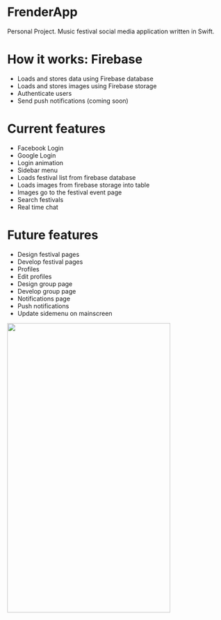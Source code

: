 # FrenderApp
Personal Project. Music festival social media application written in Swift.

# How it works: Firebase
- Loads and stores data using Firebase database
- Loads and stores images using Firebase storage
- Authenticate users
- Send push notifications (coming soon)

# Current features
- Facebook Login
- Google Login
- Login animation
- Sidebar menu
- Loads festival list from firebase database 
- Loads images from firebase storage into table
- Images go to the festival event page
- Search festivals
- Real time chat

# Future features
- Design festival pages
- Develop festival pages
- Profiles
- Edit profiles
- Design group page
- Develop group page
- Notifications page
- Push notifications
- Update sidemenu on mainscreen


<img src="https://github.com/caelandailey/FrenderApp/blob/master/Intro.gif" width="375px" height="667px" />
